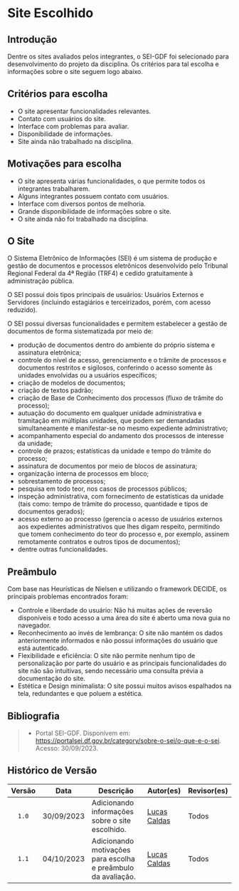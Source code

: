 # Site Escolhido

## Introdução
Dentre os sites avaliados pelos integrantes, o SEI-GDF foi selecionado para desenvolvimento do projeto da disciplina. Os critérios para tal escolha e informações sobre o site seguem logo abaixo.

## Critérios para escolha
* O site apresentar funcionalidades relevantes.
* Contato com usuários do site.
* Interface com problemas para avaliar.
* Disponibilidade de informações.
* Site ainda não trabalhado na disciplina.

## Motivações para escolha
* O site apresenta várias funcionalidades, o que permite todos os integrantes trabalharem.
* Alguns integrantes possuem contato com usuários.
* Interface com diversos pontos de melhoria.
* Grande disponibilidade de informações sobre o site.
* O site ainda não foi trabalhado na disciplina.

## O Site
O Sistema Eletrônico de Informações (SEI) é um sistema de produção e gestão de documentos e processos eletrônicos desenvolvido pelo Tribunal Regional Federal da 4ª Região (TRF4) e cedido gratuitamente à administração pública.

O SEI possui dois tipos principais de usuários: Usuários Externos e Servidores (incluindo estagiários e terceirizados, porém, com acesso reduzido).

O SEI possui diversas funcionalidades e permitem estabelecer a gestão de documentos de forma sistematizada por meio de:

* produção de documentos dentro do ambiente do próprio sistema e assinatura eletrônica;
* controle do nível de acesso, gerenciamento e o trâmite de processos e documentos restritos e sigilosos, conferindo o acesso somente às unidades envolvidas ou a usuários específicos;
* criação de modelos de documentos;
* criação de textos padrão;
* criação de Base de Conhecimento dos processos (fluxo de trâmite do processo);
* autuação do documento em qualquer unidade administrativa e tramitação em múltiplas unidades, que podem ser demandadas simultaneamente e manifestar-se no mesmo expediente administrativo;
* acompanhamento especial do andamento dos processos de interesse da unidade;
* controle de prazos; estatísticas da unidade e tempo do trâmite do processo;
* assinatura de documentos por meio de blocos de assinatura;
* organização interna de processos em bloco; 
* sobrestamento de processos;
* pesquisa em todo teor, nos casos de processos públicos;
* inspeção administrativa, com fornecimento de estatísticas da unidade (tais como: tempo de trâmite do processo, quantidade e tipos de documentos gerados); 
* acesso externo ao processo (gerencia o acesso de usuários externos aos expedientes administrativos que lhes digam respeito, permitindo que tomem conhecimento do teor do processo e, por exemplo, assinem remotamente contratos e outros tipos de documentos);
* dentre outras funcionalidades.

## Preâmbulo
Com base nas Heurísticas de Nielsen e utilizando o framework DECIDE, os principais problemas encontrados foram:
* Controle e liberdade do usuário: Não há muitas ações de reversão disponíveis e todo acesso a uma área do site é aberto uma nova guia no navegador.
* Reconhecimento ao invés de lembrança: O site não mantém os dados anteriormente informados e não possui informações do usuário que está autenticado.
* Flexibilidade e eficiência: O site não permite nenhum tipo de personalização por parte do usuário e as principais funcionalidades do site não são intuitivas, sendo necessário uma consulta prévia a documentação do site.
* Estética e Design minimalista: O site possui muitos avisos espalhados na tela, redundantes e que poluem a estética.

## Bibliografia

> - Portal SEI-GDF. Disponívem em: https://portalsei.df.gov.br/category/sobre-o-sei/o-que-e-o-sei. Acesso: 30/09/2023.

## Histórico de Versão

| Versão  | Data       | Descrição                           | Autor(es)                                                                                             | Revisor(es)                                |
| :------: | :----------: | ----------------------------------- | ----------------------------------------------------------------------------------------------------- | ------------------------------------------ |
| `1.0`   | 30/09/2023 | Adicionando informações sobre o site escolhido. | [Lucas Caldas](https://github.com/lucascaldasb) | Todos |
| `1.1`   | 04/10/2023 | Adicionando motivações para escolha e preâmbulo da avaliação. | [Lucas Caldas](https://github.com/lucascaldasb) | Todos |
